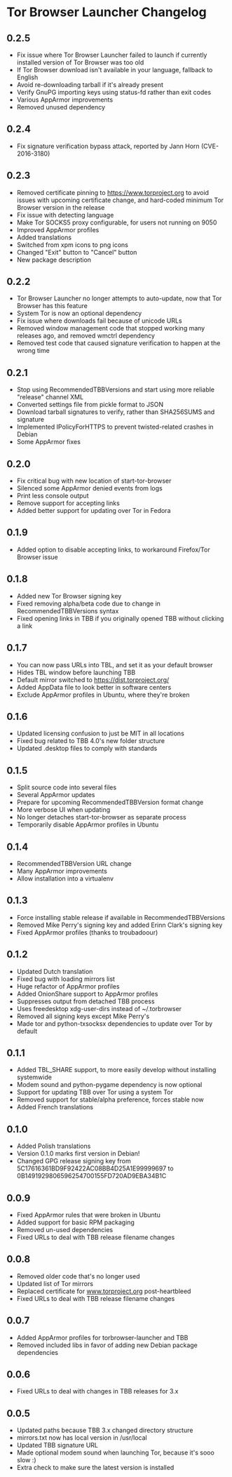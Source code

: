 # Tor Browser Launcher Changelog

## 0.2.5

* Fix issue where Tor Browser Launcher failed to launch if currently installed version of Tor Browser was too old
* If Tor Browser download isn't available in your language, fallback to English
* Avoid re-downloading tarball if it's already present
* Verify GnuPG importing keys using status-fd rather than exit codes
* Various AppArmor improvements
* Removed unused dependency

## 0.2.4

* Fix signature verification bypass attack, reported by Jann Horn (CVE-2016-3180)

## 0.2.3

* Removed certificate pinning to https://www.torproject.org to avoid issues with upcoming certificate change, and hard-coded minimum Tor Browser version in the release
* Fix issue with detecting language
* Make Tor SOCKS5 proxy configurable, for users not running on 9050
* Improved AppArmor profiles
* Added translations
* Switched from xpm icons to png icons
* Changed "Exit" button to "Cancel" button
* New package description

## 0.2.2

* Tor Browser Launcher no longer attempts to auto-update, now that Tor Browser has this feature
* System Tor is now an optional dependency
* Fix issue where downloads fail because of unicode URLs
* Removed window management code that stopped working many releases ago, and removed wmctrl dependency
* Removed test code that caused signature verification to happen at the wrong time

## 0.2.1

* Stop using RecommendedTBBVersions and start using more reliable "release" channel XML
* Converted settings file from pickle format to JSON
* Download tarball signatures to verify, rather than SHA256SUMS and signature
* Implemented IPolicyForHTTPS to prevent twisted-related crashes in Debian
* Some AppArmor fixes

## 0.2.0

* Fix critical bug with new location of start-tor-browser
* Silenced some AppArmor denied events from logs
* Print less console output
* Remove support for accepting links
* Added better support for updating over Tor in Fedora

## 0.1.9

* Added option to disable accepting links, to workaround Firefox/Tor Browser issue

## 0.1.8

* Added new Tor Browser signing key
* Fixed removing alpha/beta code due to change in RecommendedTBBVersions syntax
* Fixed opening links in TBB if you originally opened TBB without clicking a link


## 0.1.7

* You can now pass URLs into TBL, and set it as your default browser
* Hides TBL window before launching TBB
* Default mirror switched to https://dist.torproject.org/
* Added AppData file to look better in software centers
* Exclude AppArmor profiles in Ubuntu, where they're broken

## 0.1.6

* Updated licensing confusion to just be MIT in all locations
* Fixed bug related to TBB 4.0's new folder structure
* Updated .desktop files to comply with standards

## 0.1.5

* Split source code into several files
* Several AppArmor updates
* Prepare for upcoming RecommendedTBBVersion format change
* More verbose UI when updating
* No longer detaches start-tor-browser as separate process
* Temporarily disable AppArmor profiles in Ubuntu

## 0.1.4

* RecommendedTBBVersion URL change
* Many AppArmor improvements
* Allow installation into a virtualenv

## 0.1.3

* Force installing stable release if available in RecommendedTBBVersions
* Removed Mike Perry's signing key and added Erinn Clark's signing key
* Fixed AppArmor profiles (thanks to troubadoour)

## 0.1.2

* Updated Dutch translation
* Fixed bug with loading mirrors list
* Huge refactor of AppArmor profiles
* Added OnionShare support to AppArmor profiles
* Suppresses output from detached TBB process
* Uses freedesktop xdg-user-dirs instead of ~/.torbrowser
* Removed all signing keys except Mike Perry's
* Made tor and python-txsocksx dependencies to update over Tor by default

## 0.1.1

* Added TBL_SHARE support, to more easily develop without installing systemwide
* Modem sound and python-pygame dependency is now optional
* Support for updating TBB over Tor using a system Tor
* Removed support for stable/alpha preference, forces stable now
* Added French translations

## 0.1.0

* Added Polish translations
* Version 0.1.0 marks first version in Debian!
* Changed GPG release signing key
  from 5C17616361BD9F92422AC08BB4D25A1E99999697
  to 0B1491929806596254700155FD720AD9EBA34B1C

## 0.0.9

* Fixed AppArmor rules that were broken in Ubuntu
* Added support for basic RPM packaging
* Removed un-used dependencies
* Fixed URLs to deal with TBB release filename changes

## 0.0.8

* Removed older code that's no longer used
* Updated list of Tor mirrors
* Replaced certificate for www.torproject.org post-heartbleed
* Fixed URLs to deal with TBB release filename changes

## 0.0.7

* Added AppArmor profiles for torbrowser-launcher and TBB
* Removed included libs in favor of adding new Debian package dependencies

## 0.0.6

* Fixed URLs to deal with changes in TBB releases for 3.x

## 0.0.5

* Updated paths because TBB 3.x changed directory structure
* mirrors.txt now has local version in /usr/local
* Updated TBB signature URL
* Made optional modem sound when launching Tor, because it's sooo slow :)
* Extra check to make sure the latest version is installed
